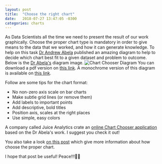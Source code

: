 ```yaml
---
layout: post
title:  "Choose the right chart"
date:   2018-07-27 13:47:05 -0300
categories: charts
---
```


As Data Scientists all the time we need to present the result of our work graphically. Choose the proper chart type is mandatory in order to give means to the data that we worked, and how it can generate knowledge. 
To help on this task [Dr Andrew Abela](https://extremepresentation.com/design/7-charts/) published an amazing diagram to help to decide which chart best fit to a given dataset and problem to outcome.
Below is the [Dr Abela's](https://extremepresentation.com/design/7-charts/) diagram image.
 ![Chart Chooser Diagram](https://vandersonpc.github.io/img/chartchooser.jpg "Chart Chooser Diagram")
You can download a pdf version on [this link](https://vandersonpc.github.io/files/choose_chart.pdf). A monochrome version of this diagram is available on [this link](https://vandersonpc.github.io/files/choose_chart_bw.pdf).

Follow are some tips for the chart format:
- No non-zero axis scale on bar charts
- Make subtle grid lines (or remove them)
- Add labels to important points
- Add descriptive, bold titles
- Position axis, scales at the right places
- Use simple, easy colors

A company called Juice Analytics crate an [online Chart Chooser application](http://labs.juiceanalytics.com/chartchooser/index.html) based on the Dr Abela's work. I suggest you check it out!

You also take a look [on this post](https://chandoo.org/wp/chart-selection-process/) which give more information about how choose the proper chart.

I hope that post be useful! Peace!!!🖖🏻